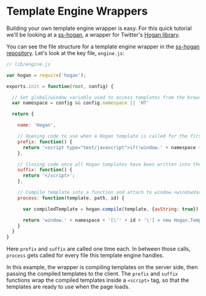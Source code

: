 # Template Engine Wrappers

Building your own template engine wrapper is easy. For this quick tutorial we'll be looking at a [ss-hogan](https://github.com/socketstream/ss-hogan), a wrapper for Twitter's [Hogan library](http://twitter.github.com/hogan.js/).

You can see the file structure for a template engine wrapper in the [ss-hogan repository]([ss-hogan](https://github.com/socketstream/ss-hogan)). Let's look at the key file, `engine.js`:

```javascript
// lib/engine.js

var hogan = require('hogan');

exports.init = function(root, config) {

  // Set global/window variable used to access templates from the browser
  var namespace = config && config.namespace || 'HT'

  return {

    name: 'Hogan',

    // Opening code to use when a Hogan template is called for the first time
    prefix: function() {
      return '<script type="text/javascript">if(!window.' + namespace + '){window.' + namespace + ' = {};}';
    },

    // Closing code once all Hogan templates have been written into the <script> tag
    suffix: function() {
      return '</script>';
    },

    // Compile template into a function and attach to window.<windowVar>
    process: function(template, path, id) {

      var compiledTemplate = hogan.compile(template, {asString: true});

      return 'window.' + namespace + '[\'' + id + '\'] = new Hogan.Template(' + compiledTemplate + ');';
    }
  }
}
```

Here `prefix` and `suffix` are called one time each. In between those calls, `process` gets called for every file this template engine handles.

In this example, the wrapper is compiling templates on the server side, then passing the compiled templates to the client. The `prefix` and `suffix` functions wrap the compiled templates inside a `<script>` tag, so that the templates are ready to use when the page loads.
